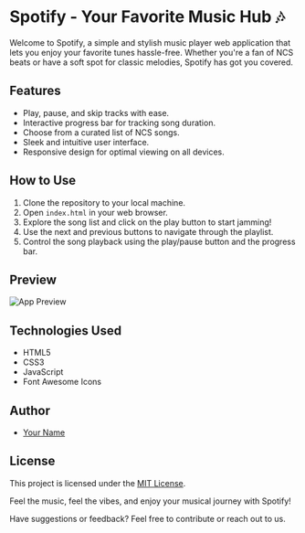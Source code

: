 # Spotify - Your Favorite Music Hub 🎶

Welcome to Spotify, a simple and stylish music player web application that lets you enjoy your favorite tunes hassle-free. Whether you're a fan of NCS beats or have a soft spot for classic melodies, Spotify has got you covered.

## Features

- Play, pause, and skip tracks with ease.
- Interactive progress bar for tracking song duration.
- Choose from a curated list of NCS songs.
- Sleek and intuitive user interface.
- Responsive design for optimal viewing on all devices.

## How to Use

1. Clone the repository to your local machine.
2. Open `index.html` in your web browser.
3. Explore the song list and click on the play button to start jamming!
4. Use the next and previous buttons to navigate through the playlist.
5. Control the song playback using the play/pause button and the progress bar.

## Preview

![App Preview](app_preview.png)

## Technologies Used

- HTML5
- CSS3
- JavaScript
- Font Awesome Icons

## Author

- [Your Name](https://github.com/yourusername)

## License

This project is licensed under the [MIT License](LICENSE).

Feel the music, feel the vibes, and enjoy your musical journey with Spotify!

Have suggestions or feedback? Feel free to contribute or reach out to us.
